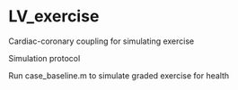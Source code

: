 # LV_exercise
Cardiac-coronary coupling for simulating exercise

Simulation protocol 

Run case_baseline.m to simulate graded exercise for health 
